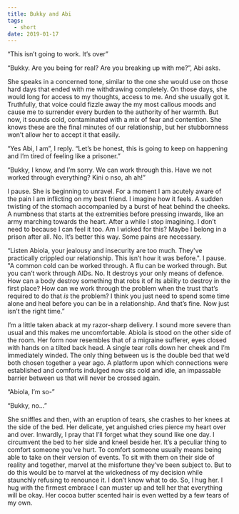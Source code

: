 ```yaml
---
title: Bukky and Abi
tags:
  - short
date: 2019-01-17
---
```

“This isn’t going to work. It’s over”

“Bukky. Are you being for real? Are you breaking up with me?”, Abi asks.

She speaks in a concerned tone, similar to the one she would use on those hard days that ended with me withdrawing completely. On those days, she would long for access to my thoughts, access to me. And she usually got it. Truthfully, that voice could fizzle away the my most callous moods and cause me to surrender every burden to the authority of her warmth. But now, it sounds cold, contaminated with a mix of fear and contention. She knows these are the final minutes of our relationship, but her stubbornness won’t allow her to accept it that easily.

“Yes Abi, I am”, I reply. “Let’s be honest, this is going to keep on happening and I’m tired of feeling like a prisoner.”

“Bukky, I know, and I’m sorry. We can work through this. Have we not worked through everything? Kini o nso, ah ah!”

I pause. She is beginning to unravel. For a moment I am acutely aware of the pain I am inflicting on my best friend. I imagine how it feels. A sudden twisting of the stomach accompanied by a burst of heat behind the cheeks. A numbness that starts at the extremities before pressing inwards, like an army marching towards the heart. After a while I stop imagining. I don’t need to because I can feel it too. Am I wicked for this? Maybe I belong in a prison after all. No. It’s better this way. Some pains are necessary.

“Listen Abiola, your jealousy and insecurity are too much. They've practically crippled our relationship. This isn’t how it was before.". I pause. "A common cold can be worked through. A flu can be worked through. But you can’t work through AIDs. No. It destroys your only means of defence. How can a body destroy something that robs it of its ability to destroy in the first place? How can we work through the problem when the trust that’s required to do that _is_ the problem? I think you just need to spend some time alone and heal before you can be in a relationship. And that’s fine. Now just isn’t the right time.”

I’m a little taken aback at my razor-sharp delivery. I sound more severe than usual and this makes me uncomfortable. Abiola is stood on the other side of the room. Her form now resembles that of a migraine sufferer, eyes closed with hands on a tilted back head. A single tear rolls down her cheek and I’m immediately winded. The only thing between us is the double bed that we’d both chosen together a year ago. A platform upon which connections were established and comforts indulged now sits cold and idle, an impassable barrier between us that will never be crossed again.

“Abiola, I’m so-”

“Bukky, no…”

She sniffles and then, with an eruption of tears, she crashes to her knees at the side of the bed. Her delicate, yet anguished cries pierce my heart over and over. Inwardly, I pray that I’ll forget what they sound like one day. I circumvent the bed to her side and kneel beside her. It’s a peculiar thing to comfort someone you’ve hurt. To comfort someone usually means being able to take on their version of events. To sit with them on their side of reality and together, marvel at the misfortune they’ve been subject to. But to do this would be to marvel at the wickedness of my decision while staunchly refusing to renounce it. I don’t know what to do. So, I hug her. I hug with the firmest embrace I can muster up and tell her that everything will be okay. Her cocoa butter scented hair is even wetted by a few tears of my own.